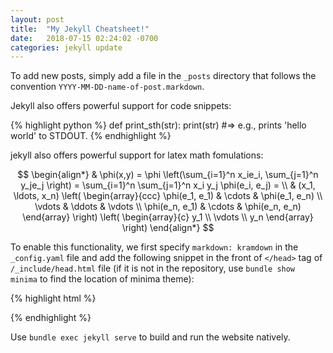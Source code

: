 ```yaml
---
layout: post
title:  "My Jekyll Cheatsheet!"
date:   2018-07-15 02:24:02 -0700
categories: jekyll update
---
```

To add new posts, simply add a file in the `_posts` directory that follows the convention `YYYY-MM-DD-name-of-post.markdown`.

Jekyll also offers powerful support for code snippets:

{% highlight python %}
def print_sth(str):
    print(str)
#=> e.g., prints 'hello world' to STDOUT.
{% endhighlight %}

jekyll also offers powerful support for latex math fomulations:

$$
\begin{align*}
  & \phi(x,y) = \phi \left(\sum_{i=1}^n x_ie_i, \sum_{j=1}^n y_je_j \right)
  = \sum_{i=1}^n \sum_{j=1}^n x_i y_j \phi(e_i, e_j) = \\
  & (x_1, \ldots, x_n) \left( \begin{array}{ccc}
      \phi(e_1, e_1) & \cdots & \phi(e_1, e_n) \\
      \vdots & \ddots & \vdots \\
      \phi(e_n, e_1) & \cdots & \phi(e_n, e_n)
    \end{array} \right)
  \left( \begin{array}{c}
      y_1 \\
      \vdots \\
      y_n
    \end{array} \right)
\end{align*}
$$

To enable this functionality, we first specify `markdown: kramdown` in the `_config.yaml` file and add the following snippet in the front of `</head>` tag of `/_include/head.html` file (if it is not in the repository, use `bundle show minima` to find the location of minima theme):

{% highlight html %}
<!-- Mathjax Support -->
<script type="text/javascript" async
  src="https://cdn.mathjax.org/mathjax/latest/MathJax.js?config=TeX-MML-AM_CHTML">
</script>
{% endhighlight %}

Use `bundle exec jekyll serve` to build and run the website natively.

[jekyll-docs]: https://jekyllrb.com/docs/home
[jekyll-gh]:   https://github.com/jekyll/jekyll
[jekyll-talk]: https://talk.jekyllrb.com/
